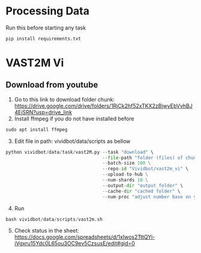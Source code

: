 # Processing Data
Run this before starting any task
```python
pip install requirements.txt
```
# VAST2M Vi
## Download from youtube
1. Go to this link to download folder chunk: https://drive.google.com/drive/folders/1RjCk2hf52xTKX2zBjwyEbVvhBJ4EjSRN?usp=drive_link
2. Install ffmpeg if you do not have installed before
```python
sudo apt install ffmpeg
```
3. Edit file in path: vividbot/data/scripts as bellow
```python
python vividbot/data/task/vast2M.py --task "download" \
                                    --file-path "folder (files) of chunks" \
                                    --batch-size 100 \
                                    --repo-id "Vividbot/vast2m_vi" \
                                    --upload-to-hub \
                                    --num-shards 10 \
                                    --output-dir "output folder" \
                                    --cache-dir "cached folder" \
                                    --num-proc "adjust number base on your computer"
```
4. Run
```python
bash vividbot/data/scripts/vast2m.sh
```
5. Check status in the sheet: https://docs.google.com/spreadsheets/d/1xIwos2TttQYi-iVgxru15Ydc0L65ou3OC9ev5CzsusE/edit#gid=0
